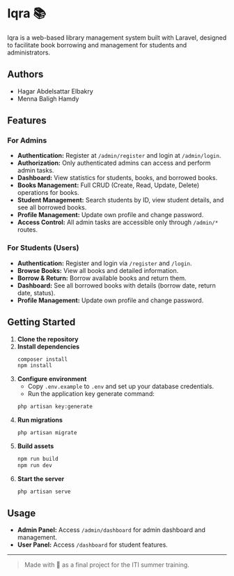# Iqra 📚


Iqra is a web-based library management system built with Laravel, designed to facilitate book borrowing and management for students and administrators.

## Authors

- Hagar Abdelsattar Elbakry
- Menna Baligh Hamdy

## Features

### For Admins

- **Authentication:** Register at `/admin/register` and login at `/admin/login`.
- **Authorization:** Only authenticated admins can access and perform admin tasks.
- **Dashboard:** View statistics for students, books, and borrowed books.
- **Books Management:** Full CRUD (Create, Read, Update, Delete) operations for books.
- **Student Management:** Search students by ID, view student details, and see all borrowed books.
- **Profile Management:** Update own profile and change password.
- **Access Control:** All admin tasks are accessible only through `/admin/*` routes.

### For Students (Users)

- **Authentication:** Register and login via `/register` and `/login`.
- **Browse Books:** View all books and detailed information.
- **Borrow & Return:** Borrow available books and return them.
- **Dashboard:** See all borrowed books with details (borrow date, return date, status).
- **Profile Management:** Update own profile and change password.


## Getting Started

1. **Clone the repository**
2. **Install dependencies**
   ```sh
   composer install
   npm install
   ```
3. **Configure environment**
   - Copy `.env.example` to `.env` and set up your database credentials.
   - Run the application key generate command:
    ```bash
    php artisan key:generate

4. **Run migrations**
   ```sh
   php artisan migrate
   ```
5. **Build assets**
   ```sh
   npm run build
   npm run dev
   ```
6. **Start the server**
   ```sh
   php artisan serve
   ```

## Usage

- **Admin Panel:** Access `/admin/dashboard` for admin dashboard and management.
- **User Panel:** Access `/dashboard`  for student features.

---
> Made with 💌 as a final project for the ITI summer training.
